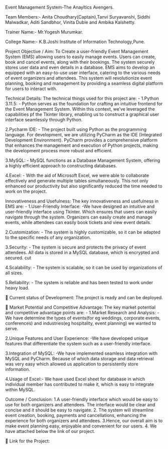 Event Management System-The Anayltics Avengers.

Team Members:- Anita Choudhary(Captain),Tanvi Suryavanshi, Siddhi Malwadkar, Aditi Sandbhor, Vinita Duble and Ambika Kalshetty.

Trainer Name:- Mr.Yogesh Murumkar.

College Name:- K.B.Joshi Institute of Information Technology,Pune.

Project Objective / Aim: To Create a user-friendly Event Management System (EMS) allowing users to easily manage events. Users can create, book and cancel events, along with their bookings. The system securely stores user data and even details in a database. EMS aims to develop an equipped with an easy-to-use user interface, catering to the various needs of event organizers and attendees. This system will revolutionize event planning, booking and management by providing a seamless digital platform for users to interact with.

Technical Details: The technical things used for this project are: -
1.Python 3.11.5: - Python serves as the foundation for crafting an intuitive frontend for the Event Management System. Within this context, we’ve leveraged the capabilities pf the Tkinter library, enabling us to construct a graphical user interface seamlessly through Python.

2.Pycharm IDE: - The project built using Python as the programming language. For development, we are utilizing PyCharm as the IDE (Integrated Development Environment). PyCharm provides a comprehensive platform that enhances the management and execution of Python projects, making the development process more robust and efficient.

3.MySQL: - MySQL functions as a Database Management System, offering a highly efficient approach to constructing databases.

4.Excel: - With the aid of Microsoft Excel, we were able to collaborate effectively and generate multiple tables simultaneously. This not only enhanced our productivity but also significantly reduced the time needed to work on the project.

Innovativeness and Usefulness: The key innovativeness and usefulness in EMS are: -
1.User-Friendly Interface: -We have designed an intuitive and user-friendly interface using Tkinter. Which ensures that users can easily navigate through the system. Organizers can easily create and manage events, while attendees can easily book tickets and view event details.

2.Customization: - The system is highly customizable, so it can be adapted to the specific needs of any organization.

3.Security: - The system is secure and protects the privacy of event attendees. All data is stored in a MySQL database, which is encrypted and secured. cut

4.Scalability: - The system is scalable, so it can be used by organizations of all sizes.

5.Reliability: - The system is reliable and has been tested to work under heavy load.

	Current status of Development: The project is ready and can be deployed. 
       
	Market Potential and Competitive Advantage: The key market potential and competitive advantage points are: -
1.Market Research and Analysis: - We have determine the types of events(for eg weddings, corporate events, conferences) and industries(eg hospitality, event planning) we wanted to serve.

2.Unique Features and User Experience: -We have developed unique features that differentiate the system such as a user-friendly interface.

3.Integration of MySQL: -We have implemented seamless integration with MySQL and PyCharm. Because of which data storage and data retrieval was very easy which allowed us application to persistently store information. 

4.Usage of Excel:- We have used Excel sheet for database in which individual member has contributed to make it, which is easy to integrate within MySQL.

Outcome / Conclusion: 1.A user-friendly interface which would be easy to use for both organizers and attendees. The interface would be clear and concise and it should be easy to navigate.
2. The system will streamline event creation, booking, payments and cancellations, enhancing the experience for both organizers and attendees.
3.Hence, our overall aim is to make event planning easy, enjoyable and convenient for our users.
4. We have attached below the link of our project. 

	Link for the Project:
